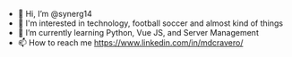 - 👋 Hi, I’m @synerg14
- 👀 I'm interested in technology, football soccer and almost kind of things
- 🌱 I’m currently learning Python, Vue JS, and Server Management
- 📫 How to reach me https://www.linkedin.com/in/mdcravero/

<!---
synerg14/synerg14 is a ✨ special ✨ repository because its `README.md` (this file) appears on your GitHub profile.
You can click the Preview link to take a look at your changes.
--->
